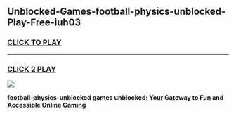 
## Unblocked-Games-football-physics-unblocked-Play-Free-iuh03
<h3>
<a href="https://premium76.site?title=football-physics-unblocked&ref=23A">CLICK TO PLAY</a></h3>
<hr>

<h3>
<a href="https://premium76.site?title=football-physics-unblocked&ref=23A">CLICK 2 PLAY</a>
  
</h3>

<a href="https://premium76.site?title=football-physics-unblocked&ref=23A"><img src="https://clearcache.store/games.png"></a>


**football-physics-unblocked games unblocked: Your Gateway to Fun and Accessible Online Gaming**
